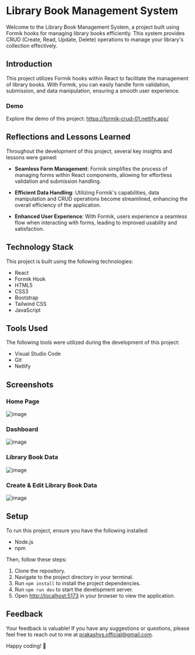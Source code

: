 # Library Book Management System

Welcome to the Library Book Management System, a project built using Formik hooks for managing library books efficiently. This system provides CRUD (Create, Read, Update, Delete) operations to manage your library's collection effectively.

## Introduction

This project utilizes Formik hooks within React to facilitate the management of library books. With Formik, you can easily handle form validation, submission, and data manipulation, ensuring a smooth user experience.

### Demo

Explore the demo of this project: https://formik-crud-01.netlify.app/

## Reflections and Lessons Learned

Throughout the development of this project, several key insights and lessons were gained:

- **Seamless Form Management**: Formik simplifies the process of managing forms within React components, allowing for effortless validation and submission handling.

- **Efficient Data Handling**: Utilizing Formik's capabilities, data manipulation and CRUD operations become streamlined, enhancing the overall efficiency of the application.

- **Enhanced User Experience**: With Formik, users experience a seamless flow when interacting with forms, leading to improved usability and satisfaction.

## Technology Stack

This project is built using the following technologies:

- React
- Formik Hook
- HTML5
- CSS3
- Bootstrap
- Tailwind CSS
- JavaScript

## Tools Used

The following tools were utilized during the development of this project:

- Visual Studio Code
- Git
- Netlify

## Screenshots

### Home Page

![image](https://github.com/Prakash-V-S/formikCRUD/assets/141955456/0a0ee69e-3bc6-436d-95ff-cd083045c47b)


### Dashboard

![image](https://github.com/Prakash-V-S/formikCRUD/assets/141955456/8cbcc5c5-e65d-4354-8bd9-b8cb35ebb291)


### Library Book Data

![image](https://github.com/Prakash-V-S/formikCRUD/assets/141955456/b194bce6-bfb3-42e9-b1c8-1c78ec166c1d)


### Create & Edit Library Book Data

![image](https://github.com/Prakash-V-S/formikCRUD/assets/141955456/0c83ea48-f98b-4bb2-ae9b-441a0426d300)


## Setup

To run this project, ensure you have the following installed:

- Node.js
- npm

Then, follow these steps:

1. Clone the repository.
2. Navigate to the project directory in your terminal.
3. Run `npm install` to install the project dependencies.
4. Run `npm run dev` to start the development server.
5. Open [http://localhost:5173](http://localhost:5173) in your browser to view the application.

## Feedback

Your feedback is valuable! If you have any suggestions or questions, please feel free to reach out to me at prakashvs.official@gmail.com.

Happy coding! 🚀
